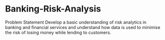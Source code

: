 # Banking-Risk-Analysis
Problem Statement
Develop a basic understanding of risk analytics in banking and financial services and understand how data is used to minimise the risk of losing money while lending to customers.
